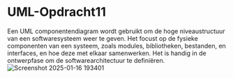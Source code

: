 # UML-Opdracht11

Een UML componentendiagram wordt gebruikt om de hoge niveaustructuur van een softwaresysteem weer te geven. Het focust op de fysieke componenten van een systeem, zoals modules, bibliotheken, bestanden, en interfaces, en hoe deze met elkaar samenwerken. Het is handig in de ontwerpfase om de softwarearchitectuur te definiëren.![Screenshot 2025-01-16 193401](https://github.com/user-attachments/assets/6c8844d8-2e07-400f-9d53-8ebc93bfb671)
